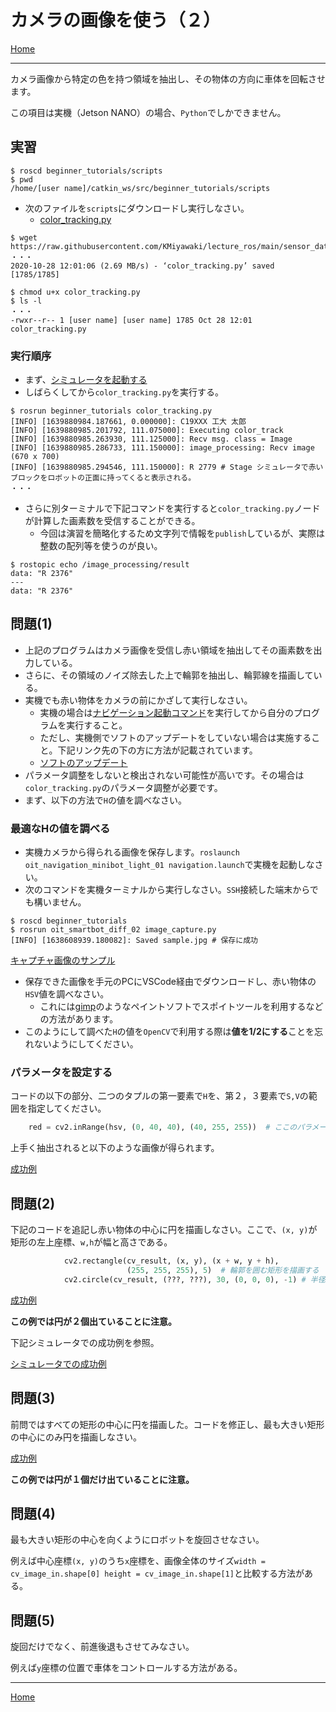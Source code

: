 # カメラの画像を使う（２）

[Home](./Home.md)

---

カメラ画像から特定の色を持つ領域を抽出し、その物体の方向に車体を回転させます。

この項目は実機（Jetson NANO）の場合、`Python`でしかできません。

## 実習

```shell
$ roscd beginner_tutorials/scripts
$ pwd
/home/[user name]/catkin_ws/src/beginner_tutorials/scripts
```

- 次のファイルを`scripts`にダウンロードし実行しなさい。
  - [color_tracking.py](https://raw.githubusercontent.com/KMiyawaki/lecture_ros/main/sensor_data/camera/color_tracking.py)

```shell
$ wget https://raw.githubusercontent.com/KMiyawaki/lecture_ros/main/sensor_data/camera/color_tracking.py
・・・
2020-10-28 12:01:06 (2.69 MB/s) - ‘color_tracking.py’ saved [1785/1785]

$ chmod u+x color_tracking.py
$ ls -l
・・・
-rwxr--r-- 1 [user name] [user name] 1785 Oct 28 12:01 color_tracking.py
```

### 実行順序

- まず、[シミュレータを起動する](../stage_simulator/stage_simulator_01.md)
- しばらくしてから`color_tracking.py`を実行する。

```shell
$ rosrun beginner_tutorials color_tracking.py 
[INFO] [1639880984.187661, 0.000000]: C19XXX 工大 太郎
[INFO] [1639880985.201792, 111.075000]: Executing color_track
[INFO] [1639880985.263930, 111.125000]: Recv msg. class = Image
[INFO] [1639880985.286733, 111.150000]: image_processing: Recv image (670 x 700)
[INFO] [1639880985.294546, 111.150000]: R 2779 # Stage シミュレータで赤いブロックをロボットの正面に持ってくると表示される。
・・・
```

- さらに別ターミナルで下記コマンドを実行すると`color_tracking.py`ノードが計算した画素数を受信することができる。
  - 今回は演習を簡略化するため文字列で情報を`publish`しているが、実際は整数の配列等を使うのが良い。

```shell
$ rostopic echo /image_processing/result
data: "R 2376"
---
data: "R 2376"
```

## 問題(1)

- 上記のプログラムはカメラ画像を受信し赤い領域を抽出してその画素数を出力している。
- さらに、その領域のノイズ除去した上で輪郭を抽出し、輪郭線を描画している。
- 実機でも赤い物体をカメラの前にかざして実行しなさい。
  - 実機の場合は[ナビゲーション起動コマンド](https://github.com/KMiyawaki/oit_navigation_minibot_light_01#%E3%83%8A%E3%83%93%E3%82%B2%E3%83%BC%E3%82%B7%E3%83%A7%E3%83%B3)を実行してから自分のプログラムを実行すること。
  - ただし、実機側でソフトのアップデートをしていない場合は実施すること。下記リンク先の下の方に方法が記載されています。
  - [ソフトのアップデート](https://github.com/KMiyawaki/oit_navigation_minibot_light_01#%E3%82%BD%E3%83%95%E3%83%88%E3%81%AE%E3%82%A2%E3%83%83%E3%83%97%E3%83%87%E3%83%BC%E3%83%88)
- パラメータ調整をしないと検出されない可能性が高いです。その場合は`color_tracking.py`のパラメータ調整が必要です。
- まず、以下の方法で`H`の値を調べなさい。

### 最適なHの値を調べる

- 実機カメラから得られる画像を保存します。`roslaunch oit_navigation_minibot_light_01 navigation.launch`で実機を起動しなさい。
- 次のコマンドを実機ターミナルから実行しなさい。`SSH`接続した端末からでも構いません。

```shell
$ roscd beginner_tutorials
$ rosrun oit_smartbot_diff_02 image_capture.py 
[INFO] [1638608939.180082]: Saved sample.jpg # 保存に成功 
```

[キャプチャ画像のサンプル](./camera/sample.jpg)

- 保存できた画像を手元のPCにVSCode経由でダウンロードし、赤い物体の`HSV`値を調べなさい。
  - これには[gimp](https://forest.watch.impress.co.jp/library/software/gimp/)のようなペイントソフトでスポイトツールを利用するなどの方法があります。
- このようにして調べた`H`の値を`OpenCV`で利用する際は**値を1/2にする**ことを忘れないようにしてください。

### パラメータを設定する

コードの以下の部分、二つのタプルの第一要素で`H`を、第２，３要素で`S,V`の範囲を指定してください。

```python
    red = cv2.inRange(hsv, (0, 40, 40), (40, 255, 255))  # ここのパラメータを調整する
```

上手く抽出されると以下のような画像が得られます。

[成功例](./camera/2021-12-19_103735.png)

## 問題(2)

下記のコードを追記し赤い物体の中心に円を描画しなさい。ここで、`(x, y)`が矩形の左上座標、`w,h`が幅と高さである。

```python
            cv2.rectangle(cv_result, (x, y), (x + w, y + h),
                          (255, 255, 255), 5)  # 輪郭を囲む矩形を描画する
            cv2.circle(cv_result, (???, ???), 30, (0, 0, 0), -1) # 半径30pixel、黒い円で塗りつぶす。
```

[成功例](./camera/2021-12-19_104134.png)

**この例では円が２個出ていることに注意。**

下記シミュレータでの成功例を参照。

[シミュレータでの成功例](./camera/2021-12-22_173319.png)

## 問題(3)

前問ではすべての矩形の中心に円を描画した。コードを修正し、最も大きい矩形の中心にのみ円を描画しなさい。

[成功例](./camera/2021-12-19_104448.png)

**この例では円が１個だけ出ていることに注意。**

## 問題(4)

最も大きい矩形の中心を向くようにロボットを旋回させなさい。

例えば中心座標`(x, y)`のうち`x`座標を、画像全体のサイズ`width = cv_image_in.shape[0] height = cv_image_in.shape[1]`と比較する方法がある。

## 問題(5)

旋回だけでなく、前進後退もさせてみなさい。

例えば`y`座標の位置で車体をコントロールする方法がある。

---

[Home](./Home.md)
